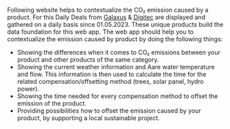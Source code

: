 Following website helps to contextualize the CO₂ emission caused by a product. For this Daily Deals from [Galaxus](https://www.galaxus.ch/en/daily-deal) & [Digitec](https://www.digitec.ch/de/daily-deal) are displayed and gathered on a daily basis since 01.05.2023. These unique products build the data foundation for this web app. The web app should help you to contextualize the emission caused by product by doing the following things:

* Showing the differences when it comes to CO₂ emissions between your product and other products of the same category.
* Showing the current weather information and Aare water temperature and flow. This information is then used to calculate the time for the related compensation/offsetting method (trees, solar panel, hydro power).
* Showing the time needed for every compensation method to offset the emission of the product.
* Providing possibilities how to offset the emission caused by your product, by supporting a local sustainable project.
